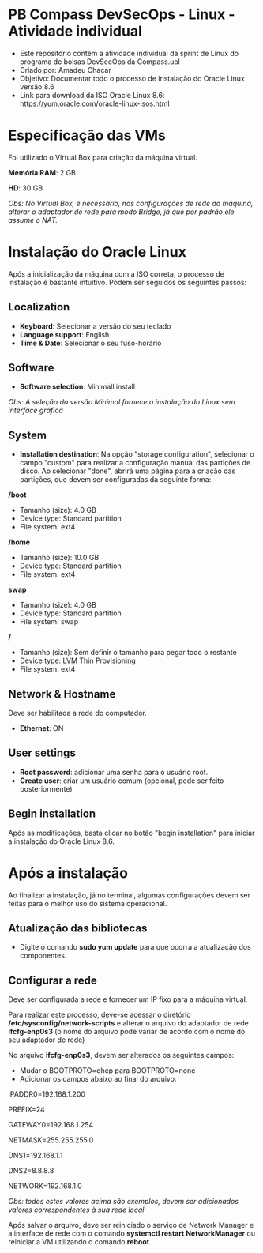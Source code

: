 # PB Compass DevSecOps - Linux - Atividade individual
- Este repositório contém a atividade individual da sprint de Linux do programa de bolsas DevSecOps da Compass.uol
- Criado por: Amadeu Chacar
- Objetivo: Documentar todo o processo de instalação do Oracle Linux versão 8.6
- Link para download da ISO Oracle Linux 8.6: https://yum.oracle.com/oracle-linux-isos.html

# Especificação das VMs
Foi utilizado o Virtual Box para criação da máquina virtual.

**Memória RAM**: 2 GB

**HD**: 30 GB

*Obs: No Virtual Box, é necessário, nas configurações de rede da máquina, alterar o adaptador de rede para modo Bridge, já que por padrão ele assume o NAT.*

# Instalação do Oracle Linux

Após a inicialização da máquina com a ISO correta, o processo de instalação é bastante intuitivo. Podem ser seguidos os seguintes passos:

## Localization

- **Keyboard**: Selecionar a versão do seu teclado
- **Language support**: English
- **Time & Date**: Selecionar o seu fuso-horário

## Software

- **Software selection**: Minimall install

*Obs: A seleção da versão Minimal fornece a instalação do Linux sem interface gráfica*

## System

- **Installation destination**: Na opção "storage configuration", selecionar o campo "custom" para realizar a configuração manual das partições de disco. Ao selecionar "done", abrirá uma página para a criação das partições, que devem ser configuradas da seguinte forma:

**/boot**
- Tamanho (size): 4.0 GB
- Device type: Standard partition
- File system: ext4

**/home**
- Tamanho (size): 10.0 GB
- Device type: Standard partition
- File system: ext4

**swap**
- Tamanho (size): 4.0 GB
- Device type: Standard partition
- File system: swap

**/**
- Tamanho (size): Sem definir o tamanho para pegar todo o restante
- Device type: LVM Thin Provisioning
- File system: ext4

## Network & Hostname

Deve ser habilitada a rede do computador.

- **Ethernet**: ON

## User settings

- **Root password**: adicionar uma senha para o usuário root.
- **Create user**: criar um usuário comum (opcional, pode ser feito posteriormente)

## Begin installation

Após as modificações, basta clicar no botão "begin installation" para iniciar a instalação do Oracle Linux 8.6.

# Após a instalação

Ao finalizar a instalação, já no terminal, algumas configurações devem ser feitas para o melhor uso do sistema operacional.

## Atualização das bibliotecas

- Digite o comando **sudo yum update** para que ocorra a atualização dos componentes.

## Configurar a rede

Deve ser configurada a rede e fornecer um IP fixo para a máquina virtual.

Para realizar este processo, deve-se acessar o diretório **/etc/sysconfig/network-scripts** e alterar o arquivo do adaptador de rede **ifcfg-enp0s3** (o nome do arquivo pode variar de acordo com o nome do seu adaptador de rede)

No arquivo **ifcfg-enp0s3**, devem ser alterados os seguintes campos:
- Mudar o BOOTPROTO=dhcp para BOOTPROTO=none
- Adicionar os campos abaixo ao final do arquivo:

IPADDR0=192.168.1.200

PREFIX=24 

GATEWAY0=192.168.1.254

NETMASK=255.255.255.0

DNS1=192.168.1.1

DNS2=8.8.8.8

NETWORK=192.168.1.0

*Obs: todos estes valores acima são exemplos, devem ser adicionados valores correspondentes à sua rede local*

Após salvar o arquivo, deve ser reiniciado o serviço de Network Manager e a interface de rede com o comando **systemctl restart NetworkManager** ou reiniciar a VM utilizando o comando **reboot**.


